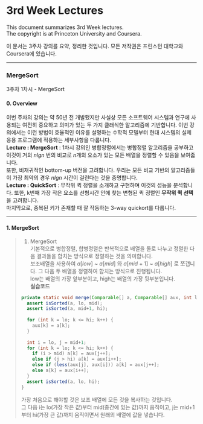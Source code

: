 # 3rd Week Lectures  
  
This document summarizes 3rd Week lectures.  
The copyright is at Princeton University and Coursera.  

이 문서는 3주차 강의를 요약, 정리한 것입니다. 모든 저작권은 프린스턴 대학교와 Coursera에 있습니다.  

***  
### MergeSort  
3주차 1차시 - MergeSort  
#### 0. Overview  
이번 주차의 강의는 약 50년 전 개발됐지만 사실상 모든 소프트웨어 시스템과 연구에 사용되는 여전히 중요하고 의미가 있는 두 가지 클래식한 알고리즘에 기반합니다. 이번 강의에서는 이런 방법이 효율적인 이유를 설명하는 수학적 모델부터 현대 시스템의 실제 응용 프로그램에 적용하는 세부사항을 다룹니다.  
__Lecture : MergeSort__ : 1차시 강의인 병합정렬에서는 병합정렬 알고리즘을 공부하고 이것이 거의 $nlgn$ 번의 비교로 $n$개의 요소가 있는 모든 배열을 정렬할 수 있음을 보여줍니다.  
또한, 비재귀적인 bottom-up 버전을 고려합니다. 우리는 모든 비교 기반의 알고리즘들이 가장 최악의 경우 $nlgn$ 시간이 걸린다는 것을 증명합니다.  
__Lecture : QuickSort__ : 무작위 퀵 정렬을 소개하고 구현하며 이것의 성능을 분석합니다. 또한, k번째 가장 작은 요소를 선형시간 안에 찾는 변형된 퀵 정렬인 __무작위 퀵 선택__ 을 고려합니다.  
마지막으로, 중복된 키가 존재할 때 잘 작동하는 3-way quickort를 다룹니다.  
  
***  
#### 1. MergeSort  
> 1. MergeSort  
> 기본적으로 병합정렬, 합병정렬은 반복적으로 배열을 둘로 나누고 정렬한 다음 결과들을 합치는 방식으로 정렬하는 것을 의미합니다.  
> 보조배열을 사용하여 $a[low]$ ~ $a[mid]$ 와 $a[mid+1]$ ~ $a[high]$ 로 쪼갭니다. 그 다음 두 배열을 정렬하여 합치는 방식으로 진행됩니다.  
> low는 배열의 가장 앞부분이고, high는 배열의 가장 뒷부분입니다.  
> __실습코드__  
> ```java
> private static void merge(Comparable[] a, Comparable[] aux, int lo, int mid, int hi) {
>   assert isSorted(a, lo, mid);
>   assert isSorted(a, mid+1, hi);
>   
>   for (int k = lo; k <= hi; k++) {
>     aux[k] = a[k];
>   }
>   
>   int i = lo, j = mid+1;
>   for (int k = lo; k <= hi; k++) {
>     if (i > mid) a[k] = aux[j++];
>     else if (j > hi) a[k] = aux[i++];
>     else if (less(aux[j], aux[i])) a[k] = aux[j++];
>     else a[k] = aux[i++];
>   }
>   assert isSorted(a, lo, hi);
> }
> ```  
> 가장 처음으로 해야할 것은 보조 배열에 모든 것을 복사하는 것입니다.  
> 그 다음 i는 lo(가장 작은 값)부터 mid(중간에 있는 값)까지 움직이고, j는 mid+1부터 hi(가장 큰 값)까지 움직이면서 원래의 배열에 값을 넣습니다.  
> 
